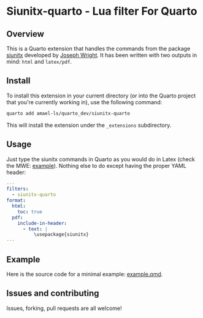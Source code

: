 # Siunitx-quarto - Lua filter For Quarto

## Overview
This is a Quarto extension that handles the commands from the package [siunitx](https://ctan.org/pkg/siunitx?lang=en) developed by [Joseph Wright](https://github.com/josephwright). It has been written with two outputs in mind: `html` and `latex/pdf`.

## Install

To install this extension in your current directory (or into the Quarto project that you're currently working in), use the following command:
```bash
quarto add amael-ls/quarto_dev/siunitx-quarto
```
This will install the extension under the `_extensions` subdirectory.

## Usage
Just type the siunitx commands in Quarto as you would do in Latex (check the MWE: [example](example.qmd)). Nothing else to do except having the proper YAML header:
```yaml
---
filters:
  - siunitx-quarto
format:
  html:
    toc: true
  pdf:
    include-in-header:
      - text: |
          \usepackage{siunitx}
---
```

## Example

Here is the source code for a minimal example: [example.qmd](example.qmd).

## Issues and contributing

Issues, forking, pull requests are all welcome!

